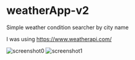 # weatherApp-v2

Simple weather condition searcher by city name

I was using https://www.weatherapi.com/

![screenshot0](https://user-images.githubusercontent.com/76628412/149864462-58d13eee-cf33-4659-a13b-3a1fac713327.png)
![screenshot1](https://user-images.githubusercontent.com/76628412/149864466-d4e0d677-386e-4439-b1bf-8f75954c7712.png)
